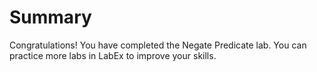 # Summary

Congratulations! You have completed the Negate Predicate lab. You can practice more labs in LabEx to improve your skills.
